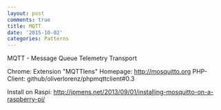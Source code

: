 ```yaml
---
layout: post
comments: true
title: MQTT
date: '2015-10-02'
categories: Patterns
---
```


MQTT - Message Queue Telemetry Transport

Chrome: Extension "MQTTlens"
Homepage: http://mosquitto.org
PHP-Client: github/oliverlorenz/phpmqttclient#0.3

Install on Raspi: http://jpmens.net/2013/09/01/installing-mosquitto-on-a-raspberry-pi/
